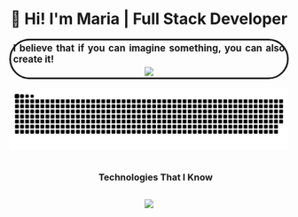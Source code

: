 

<h1 align="center">👋 Hi! I'm Maria | Full Stack Developer</h1>

<div align="center" style="border-style: solid; border-radius: 50px">
  <h3 align="center" style="text-align: justify; margin: 4px; font-size: 17px;" >I believe that if you can imagine something, you can also create it!</h3>
  <img style="height: 150px" src="https://img.freepik.com/free-vector/cute-astronaut-playing-basketball-moon-cartoon-vector-icon-illustration-science-technology-isolated_138676-4549.jpg?w=740&t=st=1705443104~exp=1705443704~hmac=addf9fe5c8b08eca76c1af931a0a2c2f30554d9f42e6389e27b9a34c6dba8aab">
</div>
<br>

<!--- snake -->
<div align="center">
  <img  src="https://github.com/1999AZZAR/1999AZZAR/blob/main/resources/img/grid-snake.svg"
       alt="snake" /></a>
</div>

<!--- stats (start) 
<table align="center">
  <tr border="none">
    <td width="50%" align="center">
      <img  align="center"  src="https://github-readme-stats.anuraghazra1.vercel.app/api/top-langs/?username=Belu-11&theme=dark&hide_border=false&no-bg=true&no-frame=true&langs_count=10"/>
    </td>
  </tr>
</table>
-->

<!--h1 without bottom border-->
<div id="user-content-toc">
  <ul align="center">
    <summary><h3 style="display: inline-block">Technologies That I Know</h3></summary>
  </ul>
</div>
<!--tech stack icons-->
<p align="center">
  <a href="https://skillicons.dev">
    <img src="https://skillicons.dev/icons?i=py,js,java,cs,react,redux,threejs,nodejs,tailwind,django,linux,bootstrap,grafana,figma&perline=14" />
  </a>
</p>
